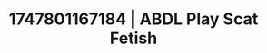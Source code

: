 ---
categories:
- Wrestling domination
- Slow burn erotica
- Intimate rituals
- Dreamy pleasure
- 3D erotic games
image: /assets/images/1747801167184.jpg
layout: post
seo:
  description: Featured content with high-quality Scat Fetish, ABDL Play. HD images
    available.
  keywords: Scat Fetish, ABDL Play
  og_image: /assets/images/1747801167184.jpg
  schema_type: VisualArtwork
tags:
- ABDL Play
- '#1747801167184'
- Scat Fetish
title: 1747801167184 | ABDL Play Scat Fetish
---